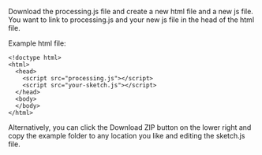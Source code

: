 
Download the processing.js file and create a new html file and a new js file. You want to link to processing.js and your new js file in the head of the html file.

Example html file:
```
<!doctype html>
<html>
  <head>
    <script src="processing.js"></script>
    <script src="your-sketch.js"></script>
  </head>
  <body>
  </body>
</html>
```

Alternatively, you can click the Download ZIP button on the lower right and copy the example folder to any location you like and editing the sketch.js file.



